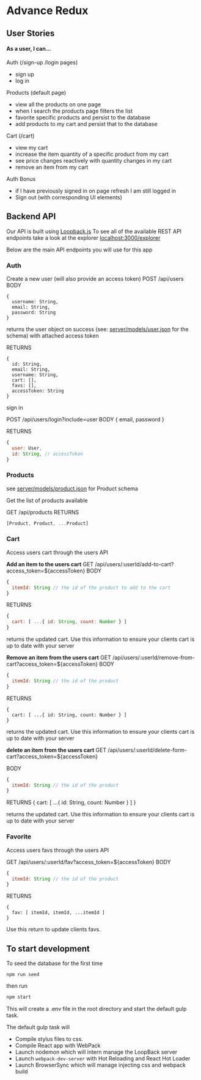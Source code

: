 # Advance Redux

## User Stories

#### As a user, I can...
Auth (/sign-up /login pages)

* sign up
* log in

Products (default page)

* view all the products on one page
* when I search the products page filters the list
* favorite specific products and persist to the database
* add products to my cart and persist that to the database

Cart (/cart)
* view my cart
* increase the item quantity of a specific product from my cart
* see price changes reactively with quantity changes in my cart
* remove an item from my cart

Auth Bonus

* if I have previously signed in on page refresh I am still logged in
* Sign out (with corresponding UI elements)

## Backend API

Our API is built using [Loopback.js](https://github.com/strongloop/loopback)
To see all of the available REST API endpoints take a look at the explorer [localhost:3000/explorer](localhost:3000/explorer)

Below are the main API endpoints you will use for this app

### Auth

Create a new user (will also provide an access token)
POST /api/users
BODY
```
{
  username: String,
  email: String,
  password: String
}
```

returns the user object on success (see: [server/models/user.json](server/models/user.json) for the schema) with attached access token

RETURNS
```
{
  id: String,
  email: String,
  username: String,
  cart: [],
  favs: [],
  accessToken: String
}
```

sign in

POST /api/users/login?include=user
BODY {
  email,
  password
}

RETURNS
```js
{
  user: User,
  id: String, // accessToken
}
```

### Products

see [server/models/product.json](server/models/product.json) for Product schema

Get the list of products available

GET /api/products
RETURNS

```js
[Product, Product, ...Product]

```

### Cart

Access users cart through the users API

**Add an item to the users cart**
GET /api/users/:userId/add-to-cart?access_token=${accessToken}
BODY
```js
{
  itemId: String // the id of the product to add to the cart
}
```

RETURNS
```js
{
  cart: [ ...{ id: String, count: Number } ]
}
```

returns the updated cart. Use this information to ensure your clients cart is up
to date with your server


**Remove an item from the users cart**
GET /api/users/:userId/remove-from-cart?access_token=${accessToken}
BODY
```js
{
  itemId: String // the id of the product
}
```

RETURNS
```
{
  cart: [ ...{ id: String, count: Number } ]
}
```

returns the updated cart. Use this information to ensure your clients cart is up
to date with your server

**delete an item from the users cart**
GET /api/users/:userId/delete-form-cart?access_token=${accessToken}

BODY
```js
{
  itemId: String // the id of the product
}
```

RETURNS
{
  cart: [ ...{ id: String, count: Number } ]
}

returns the updated cart. Use this information to ensure your clients cart is up
to date with your server

### Favorite
Access users favs through the users API

GET /api/users/:userId/fav?access_token=${accessToken}
BODY
```js
{
  itemId: String // the id of the product
}
```
RETURNS

```
{
  fav: [ itemId, itemId, ...itemId ]
}
```
Use this return to update clients favs.

## To start development

To seed the database for the first time

```
npm run seed
```
then run

```bash
npm start
```

This will create a .env file in the root directory and start the default gulp
task.

The default gulp task will

* Compile stylus files to css.
* Compile React app with WebPack
* Launch nodemon which will intern manage the LoopBack server
* Launch `webpack-dev-server` with Hot Reloading and React Hot Loader
* Launch BrowserSync which will manage injecting css and webpack build
